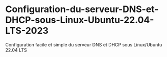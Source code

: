 # Configuration-du-serveur-DNS-et-DHCP-sous-Linux-Ubuntu-22.04-LTS-2023
Configuration facile et simple du serveur DNS et DHCP sous Linux/Ubuntu 22.04 LTS
